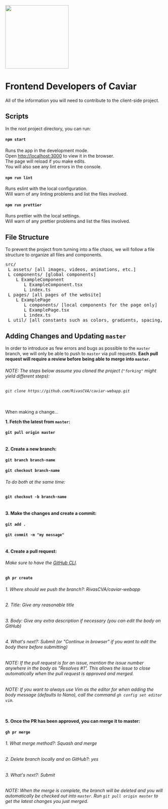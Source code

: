 <img src="https://user-images.githubusercontent.com/60367213/118917898-7c7e0a80-b8f7-11eb-8e4c-1770886f32e7.png" width="200">

# Frontend Developers of Caviar

All of the information you will need to contribute to the client-side project.

## Scripts

In the root project directory, you can run:

#### `npm start`

Runs the app in the development mode.\
Open [http://localhost:3000](http://localhost:3000) to view it in the browser.\
The page will reload if you make edits.\
You will also see any lint errors in the console.

#### `npm run lint`

Runs eslint with the local configuration.\
Will warn of any linting problems and list the files involved.

#### `npm run prettier`

Runs prettier with the local settings.\
Will warn of any prettier problems and list the files involved.

## File Structure

To prevent the project from turning into a file chaos, we will follow a file structure to organize all files and components.

<pre>
src/
 L assets/ [all images, videos, animations, etc.]
 L components/ [global components]
    L ExampleComponent
       L ExampleComponent.tsx
       L index.ts
 L pages/ [all pages of the website]
    L ExamplePage
       L components/ [local components for the page only]
       L ExamplePage.tsx
       L index.ts
 L util/ [all constants such as colors, gradients, spacing, etc.]
</pre>

## Adding Changes and Updating `master`

In order to introduce as few errors and bugs as possible to the `master` branch, we will only be able to push to `master` via pull requests. **Each pull request will require a review before being able to merge into `master`.**

###### NOTE: The steps below assume you cloned the project (`"forking"` might yield different steps):
###### `git clone https://github.com/RivasCVA/caviar-webapp.git`
\
When making a change...

**1\. Fetch the latest from `master`:**

#### `git pull origin master`

\
**2\. Create a new branch:**

#### `git branch branch-name`
#### `git checkout branch-name`

###### To do both at the same time:

#### `git checkout -b branch-name`

\
**3\. Make the changes and create a commit:**

#### `git add .`

#### `git commit -m "my message"`

\
**4\. Create a pull request:**

###### Make sure to have the [GitHub CLI](https://cli.github.com).

#### `gh pr create`

###### 1. Where should we push the branch?: RivasCVA/caviar-webapp

###### 2. Title: Give any reasonable title

###### 3. Body: Give any extra description if necessary (you can edit the body on GitHub)

###### 4. What's next?: Submit (or "Continue in browser" if you want to edit the body there before submitting)

###### NOTE: If the pull request is for an issue, mention the issue number anywhere in the body as "Resolves #1". This allows the issue to close automatically when the pull request is approved and merged.

###### NOTE: If you want to always use Vim as the editor for when adding the body message (defaults to Nano), call the command `gh config set editor vim`.

\
**5\. Once the PR has been approved, you can merge it to master:**

#### `gh pr merge`

###### 1. What merge method?: Squash and merge

###### 2. Delete branch locally and on GitHub?: yes

###### 3. What's next?: Submit

###### NOTE: When the merge is complete, the branch will be deleted and you will automatically be checked out into `master`. Run `git pull origin master` to get the latest changes you just merged.

